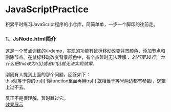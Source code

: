 # JavaScriptPractice
积累平时练习JavaScript程序的小仓库，简简单单，一步一个脚印的往前走。

### 1、JsNode.html简介
这是一个节点训练的小demo，实现的功能有鼠标移动改变背景颜色、添加节点和删除节点。在鼠标移动改变背景颜色中，有个点暂时无法理解：
*21行至30行，为什么把this改为tr[i]或者tr1[i]就无法实现效果。*<br />

刚刚有人提到上面的那个问题，回答如下：<br />
this就等于你的trs[i]  你function里面再用trs[i]  就相当于等号两边都有参数i，逻辑上过不去。<br />

反正不是很理解，暂时跳过它。<br />
[效果展示](https://cruxf.github.io/JavaScriptPractice/JsNode.html)
